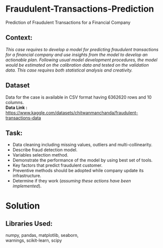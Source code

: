 # Fraudulent-Transactions-Prediction
Prediction of Fraudulent Transactions for a  Financial Company


## Context:

_This case requires to develop a model for predicting fraudulent transactions for a financial company and use insights from the model to develop an actionable plan. Following usual model development procedures, the model would be estimated on the calibration data and tested on the validation data. This case requires both statistical analysis and creativity._

## Dataset

Data for the case is available in CSV format having 6362620 rows and 10 columns.  
**Data Link :** https://www.kaggle.com/datasets/chitwanmanchanda/fraudulent-transactions-data

## Task:

- Data cleaning including missing values, outliers and multi-collinearity.  
- Describe fraud detection model.  
- Variables selection method.  
- Demonstrate the performance of the model by using best set of tools.  
- Key factors that predict fraudulent customer.  
- Preventive methods should be adopted while company update its infrastructure.  
- Determine if they work (_assuming these actions have been implemented_).  


# Solution


## Libraries Used:

numpy, pandas, matplotlib, seaborn,  
warnings, scikit-learn, scipy
